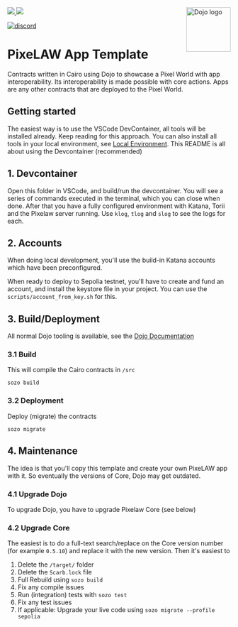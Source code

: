 <picture>
<source media="(prefers-color-scheme: dark)" srcset="https://avatars.githubusercontent.com/u/140254228?s=200&v=4">  
<img alt="Dojo logo" align="right" width="100" src="https://avatars.githubusercontent.com/u/140254228?s=200&v=4">
</picture>

<a href="https://x.com/0xpixelaw">
<img src="https://img.shields.io/twitter/follow/0xpixelaw?style=social"/>
</a>
<a href="https://github.com/pixelaw/core">
<img src="https://img.shields.io/github/stars/pixelaw/core?style=social"/>
</a>

[![discord](https://img.shields.io/badge/join-PixeLAW-green?logo=discord&logoColor=white)](https://t.co/jKDjNbFdZ5)

# PixeLAW App Template

Contracts written in Cairo using Dojo to showcase a Pixel World with app interoperability. Its interoperability is made possible with core actions. Apps are any other contracts that are deployed to the Pixel World.

## Getting started
The easiest way is to use the VSCode DevContainer, all tools will be installed already. Keep reading for this approach. You can also install all tools in your local environment, see [Local Environment](README.local.md).
This README is all about using the Devcontainer (recommended)

## 1. Devcontainer
Open this folder in VSCode, and build/run the devcontainer.
You will see a series of commands executed in the terminal, which you can close when done. After that you have a fully configured environment with Katana, Torii and the Pixelaw server running. Use `klog`, `tlog` and `slog` to see the logs for each. 


## 2. Accounts
When doing local development, you'll use the build-in Katana accounts which have been preconfigured.

When ready to deploy to Sepolia testnet, you'll have to create and fund an account, and install the keystore file in your project.
You can use the `scripts/account_from_key.sh` for this.

## 3. Build/Deployment
All normal Dojo tooling is available, see the    [Dojo Documentation](https://book.dojoengine.org/toolchain/sozo)

### 3.1 Build
This will compile the Cairo contracts in `/src` 
```
sozo build
```

### 3.2 Deployment
Deploy (migrate) the contracts  
```
sozo migrate
```

## 4. Maintenance
The idea is that you'll copy this template and create your own PixeLAW app with it. So eventually the versions of Core, Dojo may get outdated.

### 4.1 Upgrade Dojo
To upgrade Dojo, you have to upgrade Pixelaw Core (see below)

### 4.2 Upgrade Core
The easiest is to do a full-text search/replace on the Core version number (for example `0.5.10`) and replace it with the new version. Then it's easiest to 
1. Delete the `/target/` folder
1. Delete the `Scarb.lock` file
1. Full Rebuild using `sozo build`
1. Fix any compile issues
1. Run (integration) tests with `sozo test`
1. Fix any test issues
1. If applicable: Upgrade your live code using `sozo migrate --profile sepolia` 